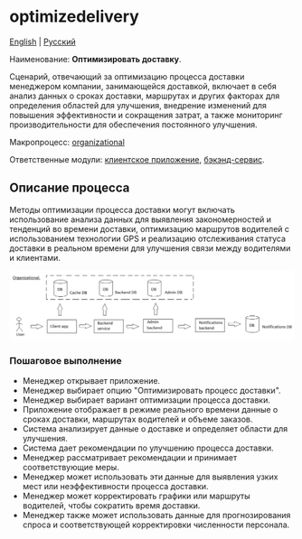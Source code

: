 # optimizedelivery

[English](optimizedelivery.md) | [Русский](optimizedelivery.ru.md)

Наименование: **Оптимизировать доставку**.

Сценарий, отвечающий за оптимизацию процесса доставки менеджером компании, занимающейся доставкой, включает в себя анализ данных о сроках доставки, маршрутах и других факторах для определения областей для улучшения, внедрение изменений для повышения эффективности и сокращения затрат, а также мониторинг производительности для обеспечения постоянного улучшения.

Макропроцесс: [organizational](../../macroprocesses/organizational.ru.md)

Ответственные модули: [клиентское приложение](../../frontend/managerclient.md), [бэкэнд-сервис](../../backend/managerbackend.md).

## Описание процесса

Методы оптимизации процесса доставки могут включать использование анализа данных для выявления закономерностей и тенденций во времени доставки, оптимизацию маршрутов водителей с использованием технологии GPS и реализацию отслеживания статуса доставки в реальном времени для улучшения связи между водителями и клиентами.

![organizational_overall](../../img/organizational_overall.png)

### Пошаговое выполнение

- Менеджер открывает приложение.
- Менеджер выбирает опцию "Оптимизировать процесс доставки".
- Менеджер выбирает вариант оптимизации процесса доставки.
- Приложение отображает в режиме реального времени данные о сроках доставки, маршрутах водителей и объеме заказов.
- Система анализирует данные о доставке и определяет области для улучшения.
- Система дает рекомендации по улучшению процесса доставки.
- Менеджер рассматривает рекомендации и принимает соответствующие меры.
- Менеджер может использовать эти данные для выявления узких мест или неэффективности процесса доставки.
- Менеджер может корректировать графики или маршруты водителей, чтобы сократить время доставки.
- Менеджер также может использовать данные для прогнозирования спроса и соответствующей корректировки численности персонала.
